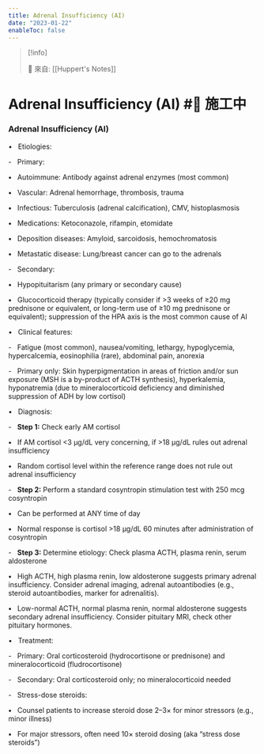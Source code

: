 ```yaml
---
title: Adrenal Insufficiency (AI)
date: "2023-01-22"
enableToc: false
---
```


> [!info]
>
> 🌱 來自: [[Huppert's Notes]]

# Adrenal Insufficiency (AI) #🚧 施工中

### Adrenal Insufficiency (AI)

•   Etiologies:

-   Primary:

**•**   Autoimmune: Antibody against adrenal enzymes (most common)

**•**   Vascular: Adrenal hemorrhage, thrombosis, trauma

**•**   Infectious: Tuberculosis (adrenal calcification), CMV, histoplasmosis

**•**   Medications: Ketoconazole, rifampin, etomidate

**•**   Deposition diseases: Amyloid, sarcoidosis, hemochromatosis

**•**   Metastatic disease: Lung/breast cancer can go to the adrenals

-   Secondary:

**•**   Hypopituitarism (any primary or secondary cause)

**•**   Glucocorticoid therapy (typically consider if >3 weeks of ≥20 mg prednisone or equivalent, or long-term use of ≥10 mg prednisone or equivalent); suppression of the HPA axis is the most common cause of AI

•   Clinical features:

-   Fatigue (most common), nausea/vomiting, lethargy, hypoglycemia, hypercalcemia, eosinophilia (rare), abdominal pain, anorexia

-   Primary only: Skin hyperpigmentation in areas of friction and/or sun exposure (MSH is a by-product of ACTH synthesis), hyperkalemia, hyponatremia (due to mineralocorticoid deficiency and diminished suppression of ADH by low cortisol)

•   Diagnosis:

-   **Step 1:** Check early AM cortisol

**•**   If AM cortisol <3 μg/dL very concerning, if >18 μg/dL rules out adrenal insufficiency

**•**   Random cortisol level within the reference range does not rule out adrenal insufficiency

-   **Step 2:** Perform a standard cosyntropin stimulation test with 250 mcg cosyntropin

**•**   Can be performed at ANY time of day

**•**   Normal response is cortisol >18 μg/dL 60 minutes after administration of cosyntropin

-   **Step 3:** Determine etiology: Check plasma ACTH, plasma renin, serum aldosterone

**•**   High ACTH, high plasma renin, low aldosterone suggests primary adrenal insufficiency. Consider adrenal imaging, adrenal autoantibodies (e.g., steroid autoantibodies, marker for adrenalitis).

**•**   Low-normal ACTH, normal plasma renin, normal aldosterone suggests secondary adrenal insufficiency. Consider pituitary MRI, check other pituitary hormones.

•   Treatment:

-   Primary: Oral corticosteroid (hydrocortisone or prednisone) and mineralocorticoid (fludrocortisone)

-   Secondary: Oral corticosteroid only; no mineralocorticoid needed

-   Stress-dose steroids:

**•**   Counsel patients to increase steroid dose 2–3× for minor stressors (e.g., minor illness)

**•**   For major stressors, often need 10× steroid dosing (aka “stress dose steroids”)

